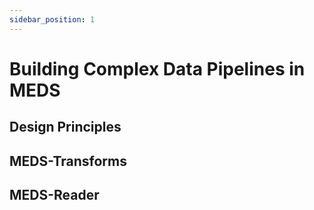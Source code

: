 ```yaml
---
sidebar_position: 1
---
```


# Building Complex Data Pipelines in MEDS

## Design Principles

## MEDS-Transforms

## MEDS-Reader
